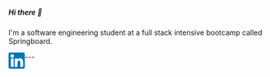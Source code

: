 ##### Hi there 👋
<p>
I'm a software engineering student at a full stack intensive bootcamp called Springboard. 
</p>
---
<a href='https://www.linkedin.com/in/jessicahsiang/'>
    <img height="32" align="left" alt="LinkedIn" src="icons/linkedin.png" />
</a>

<!--
**hsiangj/hsiangj** is a ✨ _special_ ✨ repository because its `README.md` (this file) appears on your GitHub profile.

Here are some ideas to get you started:

- 🔭 I’m currently working on ...
- 🌱 I’m currently learning ...
- 👯 I’m looking to collaborate on ...
- 🤔 I’m looking for help with ...
- 💬 Ask me about ...
- 📫 How to reach me: ...
- 😄 Pronouns: ...
- ⚡ Fun fact: ...
-->
